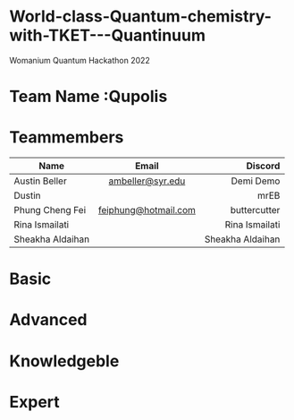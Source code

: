 # World-class-Quantum-chemistry-with-TKET---Quantinuum
Womanium Quantum Hackathon 2022

# Team Name :Qupolis

# Teammembers 

| Name            | Email             | Discord           |
| --------------- |:-------------------:| --------------: |
| Austin Beller   | ambeller@syr.edu    | Demi Demo       |
| Dustin          |                     | mrEB            |
| Phung Cheng Fei | feiphung@hotmail.com| buttercutter    |
| Rina Ismailati  |                     | Rina Ismailati  |
| Sheakha Aldaihan|                     | Sheakha Aldaihan|

# Basic
# Advanced 
# Knowledgeble 
# Expert 
